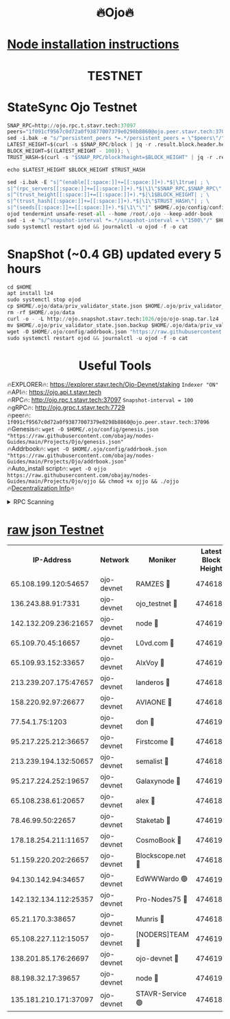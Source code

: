 <h1 align="center"> 🔥Ojo🔥</h1>

[Node installation instructions](https://github.com/obajay/nodes-Guides/tree/main/Projects/Ojo)
=

<h1 align="center"> TESTNET</h1>

# StateSync Ojo Testnet
```python
SNAP_RPC=http://ojo.rpc.t.stavr.tech:37097
peers="1f091cf9567c0d72a0f93877007379e0298b8860@ojo.peer.stavr.tech:37096"
sed -i.bak -e "s/^persistent_peers *=.*/persistent_peers = \"$peers\"/" $HOME/.ojo/config/config.toml
LATEST_HEIGHT=$(curl -s $SNAP_RPC/block | jq -r .result.block.header.height); \
BLOCK_HEIGHT=$((LATEST_HEIGHT - 100)); \
TRUST_HASH=$(curl -s "$SNAP_RPC/block?height=$BLOCK_HEIGHT" | jq -r .result.block_id.hash)

echo $LATEST_HEIGHT $BLOCK_HEIGHT $TRUST_HASH

sed -i.bak -E "s|^(enable[[:space:]]+=[[:space:]]+).*$|\1true| ; \
s|^(rpc_servers[[:space:]]+=[[:space:]]+).*$|\1\"$SNAP_RPC,$SNAP_RPC\"| ; \
s|^(trust_height[[:space:]]+=[[:space:]]+).*$|\1$BLOCK_HEIGHT| ; \
s|^(trust_hash[[:space:]]+=[[:space:]]+).*$|\1\"$TRUST_HASH\"| ; \
s|^(seeds[[:space:]]+=[[:space:]]+).*$|\1\"\"|" $HOME/.ojo/config/config.toml
ojod tendermint unsafe-reset-all --home /root/.ojo --keep-addr-book
sed -i -e "s/^snapshot-interval *=.*/snapshot-interval = \"1500\"/" $HOME/.ojo/config/app.toml
sudo systemctl restart ojod && journalctl -u ojod -f -o cat
```
# SnapShot (~0.4 GB) updated every 5 hours
```python
cd $HOME
apt install lz4
sudo systemctl stop ojod
cp $HOME/.ojo/data/priv_validator_state.json $HOME/.ojo/priv_validator_state.json.backup
rm -rf $HOME/.ojo/data
curl -o - -L http://ojo.snapshot.stavr.tech:1026/ojo/ojo-snap.tar.lz4 | lz4 -c -d - | tar -x -C $HOME/.ojo --strip-components 2
mv $HOME/.ojo/priv_validator_state.json.backup $HOME/.ojo/data/priv_validator_state.json
wget -O $HOME/.ojo/config/addrbook.json "https://raw.githubusercontent.com/obajay/nodes-Guides/main/Projects/Ojo/addrbook.json"
sudo systemctl restart ojod && journalctl -u ojod -f -o cat
```
 <h1 align="center"> Useful Tools</h1>

🔥EXPLORER🔥:        https://explorer.stavr.tech/Ojo-Devnet/staking        `Indexer "ON"` \
🔥API🔥:                     https://ojo.api.t.stavr.tech \
🔥RPC🔥:                    http://ojo.rpc.t.stavr.tech:37097              `Snapshot-interval = 100` \
🔥gRPC🔥:                  http://ojo.grpc.t.stavr.tech:7729 \
🔥peer🔥:                   `1f091cf9567c0d72a0f93877007379e0298b8860@ojo.peer.stavr.tech:37096` \
🔥Genesis🔥:    ```wget -O $HOME/.ojo/config/genesis.json "https://raw.githubusercontent.com/obajay/nodes-Guides/main/Projects/Ojo/genesis.json"``` \
🔥Addrbook🔥:    ```wget -O $HOME/.ojo/config/addrbook.json "https://raw.githubusercontent.com/obajay/nodes-Guides/main/Projects/Ojo/addrbook.json"``` \
🔥Auto_install script🔥: ```wget -O ojjo https://raw.githubusercontent.com/obajay/nodes-Guides/main/Projects/Ojo/ojjo && chmod +x ojjo && ./ojjo``` \
🔥[Decentralization Info](https://github.com/obajay/StateSync-snapshots/tree/main/Projects/Ojo/Decentralization)🔥



<details>
<summary>RPC Scanning</summary>

<h2 align="center"> We scan nodes in real time every 4 hours. And we provide the final result of RPC endpoints.
We cannot influence the operation of these nodes in any way. </h2>


```python
If Voting Power is higher than 0 --> then the Node is a validator of the network and may be subject to attack and be a potential threat to the chain.
```
```python
We marked such validators with a red symbol
```

</details>

[raw json Testnet](https://rpc-check.ojot.stavr.tech/ojot/rpc-ojot-result.json)
=


<table><tr><th>IP-Address</th><th>Network</th><th>Moniker</th><th>Latest Block Height</th><th>Earliest Block Height</th><th>Catching Up</th><th>Tx Index</th><th>Voting Power</th><th>Scan Time</th></tr><tr><td>65.108.199.120:54657</td><td>ojo-devnet</td><td>RAMZES 🔴</td><td>4746187</td><td>306156</td><td>False</td><td>on</td><td>15420</td><td>2023-12-31T12:39:45.194596711UTC</td></tr><tr><td>136.243.88.91:7331</td><td>ojo-devnet</td><td>ojo_testnet 🔴</td><td>4746187</td><td>308845</td><td>False</td><td>on</td><td>1000</td><td>2023-12-31T12:39:51.365311866UTC</td></tr><tr><td>142.132.209.236:21657</td><td>ojo-devnet</td><td>node 🔴</td><td>4746190</td><td>350001</td><td>False</td><td>on</td><td>1999</td><td>2023-12-31T12:40:07.308899234UTC</td></tr><tr><td>65.109.70.45:16657</td><td>ojo-devnet</td><td>L0vd.com 🔴</td><td>4746192</td><td>695918</td><td>False</td><td>off</td><td>998</td><td>2023-12-31T12:40:19.420756014UTC</td></tr><tr><td>65.109.93.152:33657</td><td>ojo-devnet</td><td>AlxVoy 🔴</td><td>4746190</td><td>2319801</td><td>False</td><td>on</td><td>4536782</td><td>2023-12-31T12:40:07.061191095UTC</td></tr><tr><td>213.239.207.175:47657</td><td>ojo-devnet</td><td>landeros 🔴</td><td>4746189</td><td>2714001</td><td>False</td><td>off</td><td>11083</td><td>2023-12-31T12:40:02.344223179UTC</td></tr><tr><td>158.220.92.97:26677</td><td>ojo-devnet</td><td>AVIAONE 🔴</td><td>4746189</td><td>2754001</td><td>False</td><td>on</td><td>13867</td><td>2023-12-31T12:40:02.099242232UTC</td></tr><tr><td>77.54.1.75:1203</td><td>ojo-devnet</td><td>don 🔴</td><td>4746191</td><td>2906401</td><td>False</td><td>on</td><td>10</td><td>2023-12-31T12:40:11.215787542UTC</td></tr><tr><td>95.217.225.212:36657</td><td>ojo-devnet</td><td>Firstcome 🔴</td><td>4746187</td><td>2985946</td><td>False</td><td>on</td><td>13566</td><td>2023-12-31T12:39:51.121523986UTC</td></tr><tr><td>213.239.194.132:50657</td><td>ojo-devnet</td><td>semalist 🔴</td><td>4746187</td><td>3223522</td><td>False</td><td>on</td><td>19037</td><td>2023-12-31T12:39:45.452827620UTC</td></tr><tr><td>95.217.224.252:19657</td><td>ojo-devnet</td><td>Galaxynode 🔴</td><td>4746192</td><td>3685492</td><td>False</td><td>on</td><td>11888</td><td>2023-12-31T12:40:16.296360288UTC</td></tr><tr><td>65.108.238.61:20657</td><td>ojo-devnet</td><td>alex 🔴</td><td>4746187</td><td>4158001</td><td>False</td><td>on</td><td>11359</td><td>2023-12-31T12:39:44.817362040UTC</td></tr><tr><td>78.46.99.50:22657</td><td>ojo-devnet</td><td>Staketab 🔴</td><td>4746192</td><td>4254801</td><td>False</td><td>on</td><td>1276</td><td>2023-12-31T12:40:19.672587833UTC</td></tr><tr><td>178.18.254.211:11657</td><td>ojo-devnet</td><td>CosmoBook 🔴</td><td>4746190</td><td>4392001</td><td>False</td><td>off</td><td>1057</td><td>2023-12-31T12:40:09.742813727UTC</td></tr><tr><td>51.159.220.202:26657</td><td>ojo-devnet</td><td>Blockscope.net 🔴</td><td>4746187</td><td>4425001</td><td>False</td><td>on</td><td>981</td><td>2023-12-31T12:39:44.378864236UTC</td></tr><tr><td>94.130.142.94:34657</td><td>ojo-devnet</td><td>EdWWWardo 🟢</td><td>4746190</td><td>4438946</td><td>False</td><td>on</td><td>0</td><td>2023-12-31T12:40:04.704443977UTC</td></tr><tr><td>142.132.134.112:25357</td><td>ojo-devnet</td><td>Pro-Nodes75 🔴</td><td>4746187</td><td>4646187</td><td>False</td><td>on</td><td>24651</td><td>2023-12-31T12:39:48.424046651UTC</td></tr><tr><td>65.21.170.3:38657</td><td>ojo-devnet</td><td>Munris 🔴</td><td>4746187</td><td>4646187</td><td>False</td><td>off</td><td>20123</td><td>2023-12-31T12:39:50.789784634UTC</td></tr><tr><td>65.108.227.112:15057</td><td>ojo-devnet</td><td>[NODERS]TEAM 🔴</td><td>4746192</td><td>4646192</td><td>False</td><td>off</td><td>9999</td><td>2023-12-31T12:40:16.673696094UTC</td></tr><tr><td>138.201.85.176:26697</td><td>ojo-devnet</td><td>ojo-devnet 🔴</td><td>4746192</td><td>4646192</td><td>False</td><td>on</td><td>1000024000</td><td>2023-12-31T12:40:19.043608841UTC</td></tr><tr><td>88.198.32.17:39657</td><td>ojo-devnet</td><td>node 🔴</td><td>4746191</td><td>4710001</td><td>False</td><td>on</td><td>81340</td><td>2023-12-31T12:40:11.448675605UTC</td></tr><tr><td>135.181.210.171:37097</td><td>ojo-devnet</td><td>STAVR-Service 🟢</td><td>4746187</td><td>4744001</td><td>False</td><td>on</td><td>0</td><td>2023-12-31T12:39:46.074351859UTC</td></tr></table>
